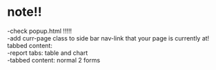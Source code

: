 # note!!
-check popup.html !!!!!
<br>
-add curr-page class to side bar nav-link that your page is currently at!
<br>
tabbed content:
<br>
-report tabs: table and chart
<br>
-tabbed content: normal 2 forms

